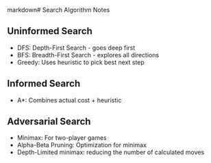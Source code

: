 markdown# Search Algorithm Notes

## Uninformed Search
- DFS: Depth-First Search - goes deep first
- BFS: Breadth-First Search - explores all directions
- Greedy: Uses heuristic to pick best next step

## Informed Search  
- A*: Combines actual cost + heuristic

## Adversarial Search
- Minimax: For two-player games
- Alpha-Beta Pruning: Optimization for minimax
- Depth-Limited minimax: reducing the number of calculated moves
